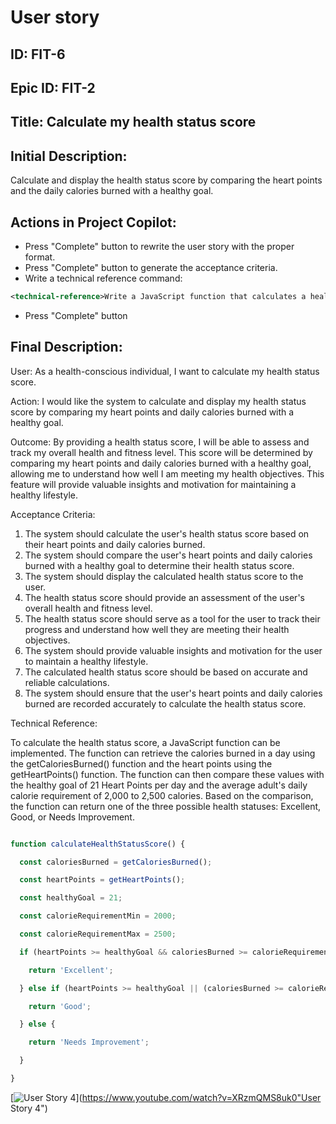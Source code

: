 # User story
## ID: FIT-6
## Epic ID: FIT-2
## Title: Calculate my health status score
## Initial Description:
Calculate and display the health status score by comparing the heart points and the daily calories burned with a healthy goal.

## Actions in Project Copilot:
- Press "Complete" button to rewrite the user story with the proper format.
- Press "Complete" button to generate the acceptance criteria.
- Write a technical reference command:
```xml
<technical-reference>Write a JavaScript function that calculates a health status score by comparing the calories consumed in a day and the heart points. Retrieve these values from two functions: getCaloriesBurned(), which provides today's burned calories, and getHeartPoints(), which provides today's heart points. The function should return one of three possible health statuses: Excellent, Good, or Needs Improvement.</technical-reference>
```
- Press "Complete" button
## Final Description:
User:
As a health-conscious individual, I want to calculate my health status score.

Action:
I would like the system to calculate and display my health status score by comparing my heart points and daily calories burned with a healthy goal.

Outcome:
By providing a health status score, I will be able to assess and track my overall health and fitness level. This score will be determined by comparing my heart points and daily calories burned with a healthy goal, allowing me to understand how well I am meeting my health objectives. This feature will provide valuable insights and motivation for maintaining a healthy lifestyle.

Acceptance Criteria:
1. The system should calculate the user's health status score based on their heart points and daily calories burned.
2. The system should compare the user's heart points and daily calories burned with a healthy goal to determine their health status score.
3. The system should display the calculated health status score to the user.
4. The health status score should provide an assessment of the user's overall health and fitness level.
5. The health status score should serve as a tool for the user to track their progress and understand how well they are meeting their health objectives.
6. The system should provide valuable insights and motivation for the user to maintain a healthy lifestyle.
7. The calculated health status score should be based on accurate and reliable calculations.
8. The system should ensure that the user's heart points and daily calories burned are recorded accurately to calculate the health status score.

Technical Reference:

To calculate the health status score, a JavaScript function can be implemented. The function can retrieve the calories burned in a day using the getCaloriesBurned() function and the heart points using the getHeartPoints() function. The function can then compare these values with the healthy goal of 21 Heart Points per day and the average adult's daily calorie requirement of 2,000 to 2,500 calories. Based on the comparison, the function can return one of the three possible health statuses: Excellent, Good, or Needs Improvement.

```javascript

function calculateHealthStatusScore() {

  const caloriesBurned = getCaloriesBurned();

  const heartPoints = getHeartPoints();

  const healthyGoal = 21;

  const calorieRequirementMin = 2000;

  const calorieRequirementMax = 2500;

  if (heartPoints >= healthyGoal && caloriesBurned >= calorieRequirementMin && caloriesBurned <= calorieRequirementMax) {

    return 'Excellent';

  } else if (heartPoints >= healthyGoal || (caloriesBurned >= calorieRequirementMin && caloriesBurned <= calorieRequirementMax)) {

    return 'Good';

  } else {

    return 'Needs Improvement';

  }

}

```

[![User Story 4](http://img.youtube.com/vi/XRzmQMS8uk0/0.jpg)](https://www.youtube.com/watch?v=XRzmQMS8uk0"User Story 4")